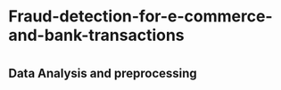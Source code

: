 <h1>Fraud-detection-for-e-commerce-and-bank-transactions<h1>
<h2>Data Analysis and preprocessing</h2>